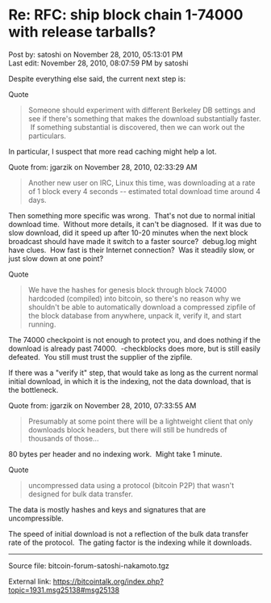 # Re: RFC: ship block chain 1-74000 with release tarballs?

Post by: satoshi on November 28, 2010, 05:13:01 PM<br>
Last edit: November 28, 2010, 08:07:59 PM by satoshi

Despite everything else said, the current next step is:

Quote

> Someone should experiment with different Berkeley DB settings and see if there's something that makes the download substantially faster. &nbsp;If something substantial is discovered, then we can work out the particulars.

In particular, I suspect that more read caching might help a lot.

Quote from: jgarzik on November 28, 2010, 02:33:29 AM

> Another new user on IRC, Linux this time, was downloading at a rate of 1 block every 4 seconds -- estimated total download time around 4 days.

Then something more specific was wrong. &nbsp;That's not due to normal initial download time. &nbsp;Without more details, it can't be diagnosed. &nbsp;If it was due to slow download, did it speed up after 10-20 minutes when the next block broadcast should have made it switch to a faster source? &nbsp;debug.log might have clues. &nbsp;How fast is their Internet connection? &nbsp;Was it steadily slow, or just slow down at one point?

Quote

> We have the hashes for genesis block through block 74000 hardcoded (compiled) into bitcoin, so there's no reason why we shouldn't be able to automatically download a compressed zipfile of the block database from anywhere, unpack it, verify it, and start running.

The 74000 checkpoint is not enough to protect you, and does nothing if the download is already past 74000. &nbsp;-checkblocks does more, but is still easily defeated. &nbsp;You still must trust the supplier of the zipfile.

If there was a "verify it" step, that would take as long as the current normal initial download, in which it is the indexing, not the data download, that is the bottleneck.

Quote from: jgarzik on November 28, 2010, 07:33:55 AM

> Presumably at some point there will be a lightweight client that only downloads block headers, but there will still be hundreds of thousands of those...

80 bytes per header and no indexing work. &nbsp;Might take 1 minute.

Quote

> uncompressed data using a protocol (bitcoin P2P) that wasn't designed for bulk data transfer.

The data is mostly hashes and keys and signatures that are uncompressible.

The speed of initial download is not a reflection of the bulk data transfer rate of the protocol. &nbsp;The gating factor is the indexing while it downloads.

---

Source file: bitcoin-forum-satoshi-nakamoto.tgz

External link: https://bitcointalk.org/index.php?topic=1931.msg25138#msg25138

